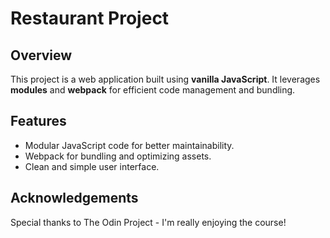 # Restaurant Project

## Overview
This project is a web application built using **vanilla JavaScript**. It leverages **modules** and **webpack** for efficient code management and bundling.

## Features
- Modular JavaScript code for better maintainability.
- Webpack for bundling and optimizing assets.
- Clean and simple user interface.

## Acknowledgements
Special thanks to The Odin Project - I'm really enjoying the course!